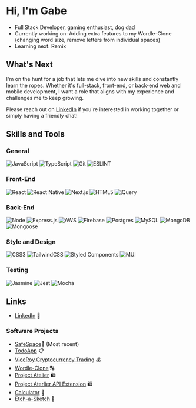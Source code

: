 # Hi, I'm Gabe

- Full Stack Developer, gaming enthusiast, dog dad
- Currently working on: Adding extra features to my Wordle-Clone (changing word size, remove letters from individual spaces)
- Learning next: Remix

## What's Next
I'm on the hunt for a job that lets me dive into new skills and constantly learn the ropes. Whether it's full-stack, front-end, or back-end web and mobile development, I want a role that aligns with my experience and challenges me to keep growing.

Please reach out on [LinkedIn](https://www.linkedin.com/in/gabrieljimenez-ny/) if you're interested in working together or simply having a friendly chat!

## Skills and Tools

### General
![JavaScript](https://img.shields.io/badge/JavaScript-323330?style=for-the-badge&logo=javascript&logoColor=F7DF1E)
![TypeScript](https://img.shields.io/badge/typescript-%23007ACC.svg?style=for-the-badge&logo=typescript&logoColor=white)
![Git](https://img.shields.io/badge/GIT-E44C30?style=for-the-badge&logo=git&logoColor=white)
![ESLINT](https://img.shields.io/badge/eslint-3A33D1?style=for-the-badge&logo=eslint&logoColor=white)

### Front-End
![React](https://img.shields.io/badge/react-%2320232a.svg?style=for-the-badge&logo=react&logoColor=%2361DAFB)
![React Native](https://img.shields.io/badge/react_native-%2320232a.svg?style=for-the-badge&logo=react&logoColor=%2361DAFB)
![Next.js](https://img.shields.io/badge/next.js-000000?style=for-the-badge&logo=nextdotjs&logoColor=white)
![HTML5](https://img.shields.io/badge/html5-%23E34F26.svg?style=for-the-badge&logo=html5&logoColor=white)
![jQuery](https://img.shields.io/badge/jquery-%230769AD.svg?style=for-the-badge&logo=jquery&logoColor=white)

### Back-End
![Node](https://img.shields.io/badge/node.js-339933?style=for-the-badge&logo=nodedotjs&logoColor=white)
![Express.js](https://img.shields.io/badge/express.js-%23404d59.svg?style=for-the-badge&logo=express&logoColor=%2361DAFB)
![AWS](https://img.shields.io/badge/AWS-%23FF9900.svg?style=for-the-badge&logo=amazon-aws&logoColor=white)
![Firebase](https://img.shields.io/badge/firebase-%23039BE5.svg?style=for-the-badge&logo=firebase)
![Postgres](https://img.shields.io/badge/postgres-%23316192.svg?style=for-the-badge&logo=postgresql&logoColor=white)
![MySQL](https://img.shields.io/badge/mysql-%2300f.svg?style=for-the-badge&logo=mysql&logoColor=white)
![MongoDB](https://img.shields.io/badge/MongoDB-%234ea94b.svg?style=for-the-badge&logo=mongodb&logoColor=white)
![Mongoose](https://img.shields.io/badge/mongoose-880000?style=for-the-badge)

### Style and Design
![CSS3](https://img.shields.io/badge/css3-%231572B6.svg?style=for-the-badge&logo=css3&logoColor=white)
![TailwindCSS](https://img.shields.io/badge/tailwindcss-%2338B2AC.svg?style=for-the-badge&logo=tailwind-css&logoColor=white)
![Styled Components](https://img.shields.io/badge/styled--components-DB7093?style=for-the-badge&logo=styled-components&logoColor=white)
![MUI](https://img.shields.io/badge/MUI-%230081CB.svg?style=for-the-badge&logo=mui&logoColor=white)

### Testing
![Jasmine](https://img.shields.io/badge/-Jasmine-%238A4182?style=for-the-badge&logo=Jasmine&logoColor=white)
![Jest](https://img.shields.io/badge/-jest-%23C21325?style=for-the-badge&logo=jest&logoColor=white)
![Mocha](https://img.shields.io/badge/-mocha-%238D6748?style=for-the-badge&logo=mocha&logoColor=white)

## Links
- [LinkedIn](https://www.linkedin.com/in/gabrieljimenez-ny/) 💼 

### Software Projects
- [SafeSpace](https://github.com/2023-opportunity-hack/CodeFusion-Collective--MobileAppforTeens-RebuildaprototypewithSecurityandUsability)🫶 (Most recent)
- [TodoApp](https://github.com/G4be34/TodoApp) 📋 
- [ViceRoy Cryptocurrency Trading](https://github.com/BleachedBlueOcean/ViceRoy) 💰	
- [Wordle-Clone](https://github.com/G4be34/Wordle-Clone) 🔠	
- [Project Atelier](https://github.com/Pasteque-Performers/pp-atelier) 🛍️
- [Project Aterlier API Extension](https://github.com/hype-hams/gabe-qa) 🛍️
- [Calculator](https://github.com/G4be34/calculator) 📱
- [Etch-a-Sketch](https://github.com/G4be34/Etch-a-sketch) 🎨

